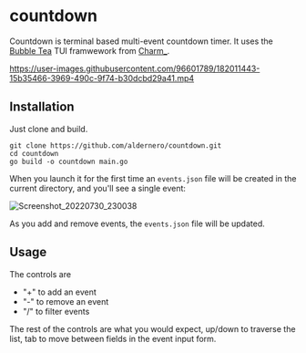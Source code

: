 # countdown
Countdown is terminal based multi-event countdown timer. It uses the [Bubble Tea](https://github.com/charmbracelet/bubbletea) TUI framwework from [Charm_](https://charm.sh/).



https://user-images.githubusercontent.com/96601789/182011443-15b35466-3969-490c-9f74-b30dcbd29a41.mp4



## Installation
Just clone and build.
```
git clone https://github.com/aldernero/countdown.git
cd countdown
go build -o countdown main.go
```
When you launch it for the first time an `events.json` file will be created in the current directory, and you'll see a single event:

![Screenshot_20220730_230038](https://user-images.githubusercontent.com/96601789/182010935-492b513e-4df4-48f8-8efb-28c1767ce2cb.png)

As you add and remove events, the `events.json` file will be updated.

## Usage

The controls are
- "+" to add an event
- "-" to remove an event
- "/" to filter events

The rest of the controls are what you would expect, up/down to traverse the list, tab to move between fields in the event input form.
